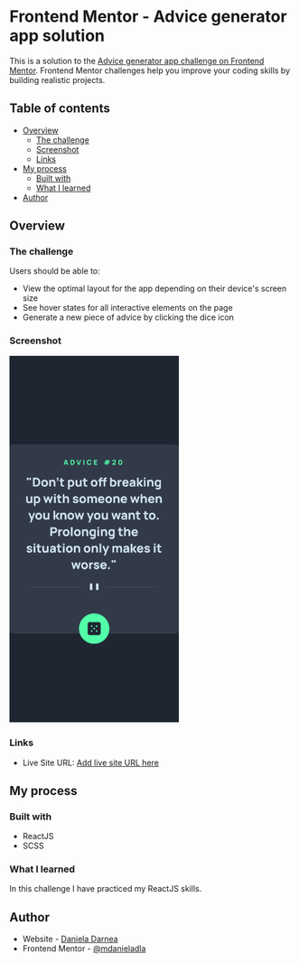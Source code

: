 # Frontend Mentor - Advice generator app solution

This is a solution to the [Advice generator app challenge on Frontend Mentor](https://www.frontendmentor.io/challenges/advice-generator-app-QdUG-13db). Frontend Mentor challenges help you improve your coding skills by building realistic projects.

## Table of contents

- [Overview](#overview)
  - [The challenge](#the-challenge)
  - [Screenshot](#screenshot)
  - [Links](#links)
- [My process](#my-process)
  - [Built with](#built-with)
  - [What I learned](#what-i-learned)
- [Author](#author)

## Overview

### The challenge

Users should be able to:

- View the optimal layout for the app depending on their device's screen size
- See hover states for all interactive elements on the page
- Generate a new piece of advice by clicking the dice icon

### Screenshot

<img src="./src/images/screenshot.png/" width=300>

### Links

- Live Site URL: [Add live site URL here](https://mdanieladla.github.io/advice-generator/)

## My process

### Built with

- ReactJS
- SCSS

### What I learned

In this challenge I have practiced my ReactJS skills.

## Author

- Website - [Daniela Darnea](https://mdanieladla.github.io/portfolio/)
- Frontend Mentor - [@mdanieladla](https://www.frontendmentor.io/profile/mdanieladla)
